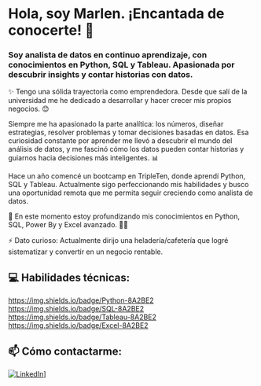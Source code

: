 # Hola, soy Marlen. ¡Encantada de conocerte! 👋
### Soy analista de datos en continuo aprendizaje, con conocimientos en Python, SQL y Tableau. Apasionada por descubrir insights y contar historias con datos.  

✨ Tengo una sólida trayectoria como emprendedora. Desde que salí de la universidad me he dedicado a desarrollar y hacer crecer mis propios negocios. 😊

Siempre me ha apasionado la parte analítica: los números, diseñar estrategias, resolver problemas y tomar decisiones basadas en datos. Esa curiosidad constante por aprender me llevó a descubrir el mundo del análisis de datos, y me fascinó cómo los datos pueden contar historias y guiarnos hacia decisiones más inteligentes. 📊

Hace un año comencé un bootcamp en TripleTen, donde aprendí Python, SQL y Tableau. Actualmente sigo perfeccionando mis habilidades y busco una oportunidad remota que me permita seguir creciendo como analista de datos.

🌱 En este momento estoy profundizando mis conocimientos en Python, SQL, Power By y Excel avanzado. 🧑‍💻

⚡ Dato curioso: Actualmente dirijo una heladería/cafetería que logré sistematizar y convertir en un negocio rentable.

## 💻 Habilidades técnicas:
https://img.shields.io/badge/Python-8A2BE2
https://img.shields.io/badge/SQL-8A2BE2
https://img.shields.io/badge/Tableau-8A2BE2
https://img.shields.io/badge/Excel-8A2BE2
## 📫 Cómo contactarme:
[![LinkedIn](https://img.shields.io/badge/LinkedIn-Marlen_Gonzalez-007B5?style=for-the-badge&logo=linkedin&logoColor=white&labelColor=101010)](https://www.linkedin.com/in/marlenglezb/)]
